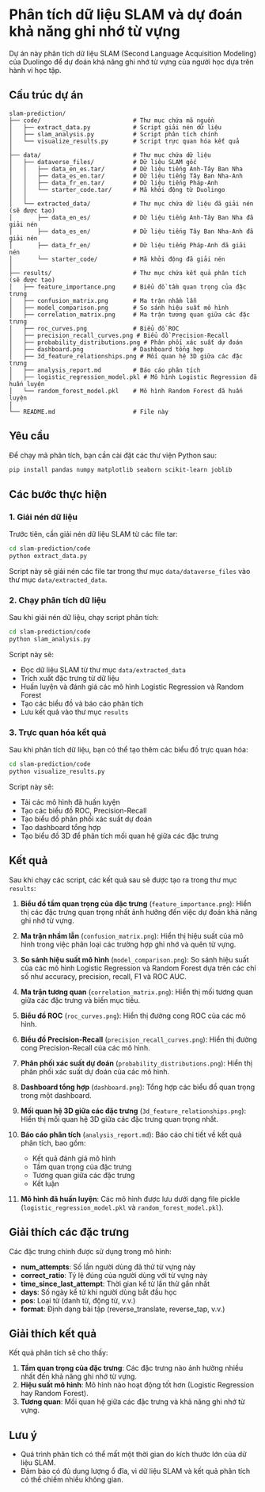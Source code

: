 # Phân tích dữ liệu SLAM và dự đoán khả năng ghi nhớ từ vựng

Dự án này phân tích dữ liệu SLAM (Second Language Acquisition Modeling) của Duolingo để dự đoán khả năng ghi nhớ từ vựng của người học dựa trên hành vi học tập.

## Cấu trúc dự án

```
slam-prediction/
├── code/                          # Thư mục chứa mã nguồn
│   ├── extract_data.py            # Script giải nén dữ liệu
│   ├── slam_analysis.py           # Script phân tích chính
│   └── visualize_results.py       # Script trực quan hóa kết quả
│
├── data/                          # Thư mục chứa dữ liệu
│   ├── dataverse_files/           # Dữ liệu SLAM gốc
│   │   ├── data_en_es.tar/        # Dữ liệu tiếng Anh-Tây Ban Nha
│   │   ├── data_es_en.tar/        # Dữ liệu tiếng Tây Ban Nha-Anh
│   │   ├── data_fr_en.tar/        # Dữ liệu tiếng Pháp-Anh
│   │   └── starter_code.tar/      # Mã khởi động từ Duolingo
│   │
│   └── extracted_data/            # Thư mục chứa dữ liệu đã giải nén (sẽ được tạo)
│       ├── data_en_es/            # Dữ liệu tiếng Anh-Tây Ban Nha đã giải nén
│       ├── data_es_en/            # Dữ liệu tiếng Tây Ban Nha-Anh đã giải nén
│       ├── data_fr_en/            # Dữ liệu tiếng Pháp-Anh đã giải nén
│       └── starter_code/          # Mã khởi động đã giải nén
│
├── results/                       # Thư mục chứa kết quả phân tích (sẽ được tạo)
│   ├── feature_importance.png     # Biểu đồ tầm quan trọng của đặc trưng
│   ├── confusion_matrix.png       # Ma trận nhầm lẫn
│   ├── model_comparison.png       # So sánh hiệu suất mô hình
│   ├── correlation_matrix.png     # Ma trận tương quan giữa các đặc trưng
│   ├── roc_curves.png             # Biểu đồ ROC
│   ├── precision_recall_curves.png # Biểu đồ Precision-Recall
│   ├── probability_distributions.png # Phân phối xác suất dự đoán
│   ├── dashboard.png              # Dashboard tổng hợp
│   ├── 3d_feature_relationships.png # Mối quan hệ 3D giữa các đặc trưng
│   ├── analysis_report.md         # Báo cáo phân tích
│   ├── logistic_regression_model.pkl # Mô hình Logistic Regression đã huấn luyện
│   └── random_forest_model.pkl    # Mô hình Random Forest đã huấn luyện
│
└── README.md                      # File này
```

## Yêu cầu

Để chạy mã phân tích, bạn cần cài đặt các thư viện Python sau:

```bash
pip install pandas numpy matplotlib seaborn scikit-learn joblib
```

## Các bước thực hiện

### 1. Giải nén dữ liệu

Trước tiên, cần giải nén dữ liệu SLAM từ các file tar:

```bash
cd slam-prediction/code
python extract_data.py
```

Script này sẽ giải nén các file tar trong thư mục `data/dataverse_files` vào thư mục `data/extracted_data`.

### 2. Chạy phân tích dữ liệu

Sau khi giải nén dữ liệu, chạy script phân tích:

```bash
cd slam-prediction/code
python slam_analysis.py
```

Script này sẽ:

-   Đọc dữ liệu SLAM từ thư mục `data/extracted_data`
-   Trích xuất đặc trưng từ dữ liệu
-   Huấn luyện và đánh giá các mô hình Logistic Regression và Random Forest
-   Tạo các biểu đồ và báo cáo phân tích
-   Lưu kết quả vào thư mục `results`

### 3. Trực quan hóa kết quả

Sau khi phân tích dữ liệu, bạn có thể tạo thêm các biểu đồ trực quan hóa:

```bash
cd slam-prediction/code
python visualize_results.py
```

Script này sẽ:

-   Tải các mô hình đã huấn luyện
-   Tạo các biểu đồ ROC, Precision-Recall
-   Tạo biểu đồ phân phối xác suất dự đoán
-   Tạo dashboard tổng hợp
-   Tạo biểu đồ 3D để phân tích mối quan hệ giữa các đặc trưng

## Kết quả

Sau khi chạy các script, các kết quả sau sẽ được tạo ra trong thư mục `results`:

1. **Biểu đồ tầm quan trọng của đặc trưng** (`feature_importance.png`): Hiển thị các đặc trưng quan trọng nhất ảnh hưởng đến việc dự đoán khả năng ghi nhớ từ vựng.

2. **Ma trận nhầm lẫn** (`confusion_matrix.png`): Hiển thị hiệu suất của mô hình trong việc phân loại các trường hợp ghi nhớ và quên từ vựng.

3. **So sánh hiệu suất mô hình** (`model_comparison.png`): So sánh hiệu suất của các mô hình Logistic Regression và Random Forest dựa trên các chỉ số như accuracy, precision, recall, F1 và ROC AUC.

4. **Ma trận tương quan** (`correlation_matrix.png`): Hiển thị mối tương quan giữa các đặc trưng và biến mục tiêu.

5. **Biểu đồ ROC** (`roc_curves.png`): Hiển thị đường cong ROC của các mô hình.

6. **Biểu đồ Precision-Recall** (`precision_recall_curves.png`): Hiển thị đường cong Precision-Recall của các mô hình.

7. **Phân phối xác suất dự đoán** (`probability_distributions.png`): Hiển thị phân phối xác suất dự đoán của các mô hình.

8. **Dashboard tổng hợp** (`dashboard.png`): Tổng hợp các biểu đồ quan trọng trong một dashboard.

9. **Mối quan hệ 3D giữa các đặc trưng** (`3d_feature_relationships.png`): Hiển thị mối quan hệ 3D giữa các đặc trưng quan trọng nhất.

10. **Báo cáo phân tích** (`analysis_report.md`): Báo cáo chi tiết về kết quả phân tích, bao gồm:

    - Kết quả đánh giá mô hình
    - Tầm quan trọng của đặc trưng
    - Tương quan giữa các đặc trưng
    - Kết luận

11. **Mô hình đã huấn luyện**: Các mô hình được lưu dưới dạng file pickle (`logistic_regression_model.pkl` và `random_forest_model.pkl`).

## Giải thích các đặc trưng

Các đặc trưng chính được sử dụng trong mô hình:

-   **num_attempts**: Số lần người dùng đã thử từ vựng này
-   **correct_ratio**: Tỷ lệ đúng của người dùng với từ vựng này
-   **time_since_last_attempt**: Thời gian kể từ lần thử gần nhất
-   **days**: Số ngày kể từ khi người dùng bắt đầu học
-   **pos**: Loại từ (danh từ, động từ, v.v.)
-   **format**: Định dạng bài tập (reverse_translate, reverse_tap, v.v.)

## Giải thích kết quả

Kết quả phân tích sẽ cho thấy:

1. **Tầm quan trọng của đặc trưng**: Các đặc trưng nào ảnh hưởng nhiều nhất đến khả năng ghi nhớ từ vựng.
2. **Hiệu suất mô hình**: Mô hình nào hoạt động tốt hơn (Logistic Regression hay Random Forest).
3. **Tương quan**: Mối quan hệ giữa các đặc trưng và khả năng ghi nhớ từ vựng.

## Lưu ý

-   Quá trình phân tích có thể mất một thời gian do kích thước lớn của dữ liệu SLAM.
-   Đảm bảo có đủ dung lượng ổ đĩa, vì dữ liệu SLAM và kết quả phân tích có thể chiếm nhiều không gian.
